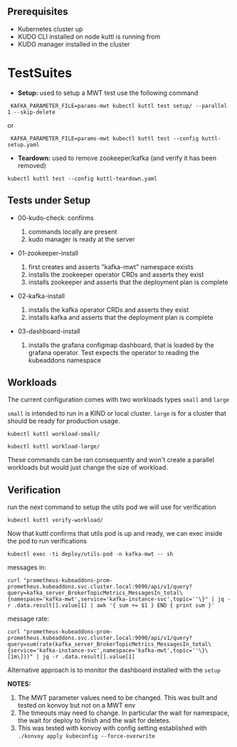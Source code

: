 

## Prerequisites

- Kubernetes cluster up
- KUDO CLI installed on node kuttl is running from
- KUDO manager installed in the cluster

# TestSuites

- **Setup:** used to setup a MWT test use the following command

` KAFKA_PARAMETER_FILE=params-mwt kubectl kuttl test setup/ --parallel 1 --skip-delete`

or

` KAFKA_PARAMETER_FILE=params-mwt kubectl kuttl test --config kuttl-setup.yaml`


- **Teardown:** used to remove zookeeper/kafka (and verify it has been removed)

`kubectl kuttl test --config kuttl-teardown.yaml`

## Tests under **Setup**

- 00-kudo-check: confirms

  1. commands locally are present
  1. kudo manager is ready at the server

- 01-zookeeper-install
  1. first creates and asserts "kafka-mwt" namespace exists
  1. installs the zookeeper operator CRDs and asserts they exist
  1. installs zookeeper and asserts that the deployment plan is
     complete
     
- 02-kafka-install
  1. installs the kafka operator CRDs and asserts they exist
  1. installs kafka and asserts that the deployment plan is
     complete
     
- 03-dashboard-install
  1. installs the grafana configmap dashboard, that is loaded by the grafana operator.
   Test expects the operator to reading the kubeaddons namespace

## Workloads 

The current configuration comes with two workloads types `small` and `large` 

`small` is intended to run in a KIND or local cluster. `large` is for a cluster that should be ready for production usage.

```
kubectl kuttl workload-small/
```

```
kubectl kuttl workload-large/
```

These commands can be ran consequently and won't create a parallel workloads but would just change the size of workload. 
     
## Verification

run the next command to setup the utils pod we will use for verification

```
kubectl kuttl verify-workload/
```

Now that kuttl confirms that utils pod is up and ready, we can exec inside the pod to run verifications

```
kubectl exec -ti deploy/utils-pod -n kafka-mwt -- sh
```

messages in:
```
curl "prometheus-kubeaddons-prom-prometheus.kubeaddons.svc.cluster.local:9090/api/v1/query?query=kafka_server_BrokerTopicMetrics_MessagesIn_total\{namespace='kafka-mwt',service='kafka-instance-svc',topic=''\}" | jq -r .data.result[].value[1] | awk '{ sum += $1 } END { print sum }'
```

message rate:

```
curl "prometheus-kubeaddons-prom-prometheus.kubeaddons.svc.cluster.local:9090/api/v1/query?query=sum(rate(kafka_server_BrokerTopicMetrics_MessagesIn_total\{service='kafka-instance-svc',namespace='kafka-mwt',topic=''\}\[1m\]))" | jq -r .data.result[].value[1]
```

Alternative approach is to monitor the dashboard installed with the `setup`

**NOTES:**

1. The MWT parameter values need to be changed. This was built and tested on
   konvoy but not on a MWT env
2. The timeouts may need to change. In particular the wait for namespace, the
   wait for deploy to finish and the wait for deletes.
3. This was tested with konvoy with config setting established with
   `./konvoy apply kubeconfig --force-overwrite`
